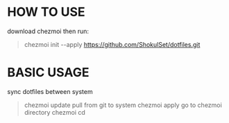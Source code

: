 # HOW TO USE
download chezmoi then run:
> chezmoi init --apply https://github.com/ShokulSet/dotfiles.git

# BASIC USAGE
sync dotfiles between system
> chezmoi update
pull from git to system
> chezmoi apply
go to chezmoi directory
> chezmoi cd

